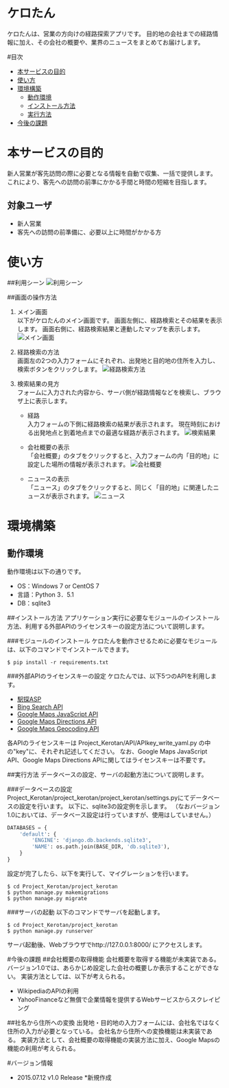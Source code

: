 # ケロたん
ケロたんは、営業の方向けの経路探索アプリです。
目的地の会社までの経路情報に加え、その会社の概要や、業界のニュースをまとめてお届けします。


#目次
- [本サービスの目的](#本サービスの目的)
- [使い方](#使い方)
- [環境構築](#環境構築)
	- [動作環境](#動作環境)
	- [インストール方法](#インストール方法)
	- [実行方法](#実行方法)
- [今後の課題](#今後の課題)


# 本サービスの目的
新人営業が客先訪問の際に必要となる情報を自動で収集、一括で提供します。
これにより、客先への訪問の前準にかかる手間と時間の短縮を目指します。

## 対象ユーザ
* 新人営業
* 客先への訪問の前準備に、必要以上に時間がかかる方


# 使い方
##利用シーン
![利用シーン](画像のパス)

##画面の操作方法
1. メイン画面  
以下がケロたんのメイン画面です。
画面左側に、経路検索とその結果を表示します。
画面右側に、経路検索結果と連動したマップを表示します。
![メイン画面](画像のパス)

1. 経路検索の方法  
画面左の2つの入力フォームにそれぞれ、出発地と目的地の住所を入力し、検索ボタンをクリックします。
![経路検索方法](画像のパス)

1. 検索結果の見方  
フォームに入力された内容から、サーバ側が経路情報などを検索し、ブラウザ上に表示します。
	* 経路  
	入力フォームの下側に経路検索の結果が表示されます。
	現在時刻における出発地点と到着地点までの最適な経路が表示されます。
	![検索結果](画像のパス)

	* 会社概要の表示  
	「会社概要」のタブをクリックすると、入力フォームの内「目的地」に設定した場所の情報が表示されます。
	![会社概要](画像のパス)

	* ニュースの表示  
	「ニュース」のタブをクリックすると、同じく「目的地」に関連したニュースが表示されます。
	![ニュース](画像のパス)


# 環境構築
## 動作環境
動作環境は以下の通りです。
* OS：Windows 7 or CentOS 7
* 言語：Python 3．5.1
* DB：sqlite3


##インストール方法
アプリケーション実行に必要なモジュールのインストール方法、利用する外部APIのライセンスキーの設定方法について説明します。

###モジュールのインストール
ケロたんを動作させるために必要なモジュールは、以下のコマンドでインストールできます。
```shell
$ pip install -r requirements.txt
```

###外部APIのライセンスキーの設定
ケロたんでは、以下5つのAPIを利用します。
* [駅探ASP](http://go.ekitan.com/service/index.shtml#as1)
* [Bing Search API](https://datamarket.azure.com/dataset/bing/search)
* [Google Maps JavaScript API](https://developers.google.com/maps/documentation/javascript/?hl=ja)
* [Google Maps Directions API](https://developers.google.com/maps/documentation/directions/?hl=ja)
* [Google Maps Geocoding API](https://developers.google.com/maps/documentation/geocoding/intro?hl=ja)

各APIのライセンスキーは
Project_Kerotan/API/APIkey_write_yaml.py
の中の"key"に、それぞれ記述してください。
なお、Google Maps JavaScript API、Google Maps Directions APIに関してはライセンスキーは不要です。


##実行方法
データベースの設定、サーバの起動方法について説明します。

###データベースの設定
Project_Kerotan/project_kerotan/project_kerotan/settings.pyにてデータベースの設定を行います。
以下に、sqlite3の設定例を示します。
（なおバージョン1.0においては、データベース設定は行っていますが、使用はしていません。）
```python
DATABASES = {
    'default': {
        'ENGINE': 'django.db.backends.sqlite3',
        'NAME': os.path.join(BASE_DIR, 'db.sqlite3'),
    }
}
```
設定が完了したら、以下を実行して、マイグレーションを行います。
```
$ cd Project_Kerotan/project_kerotan
$ python manage.py makemigrations
$ python manage.py migrate
```


###サーバの起動
以下のコマンドでサーバを起動します。
```shell
$ cd Project_Kerotan/project_kerotan
$ python manage.py runserver
```
サーバ起動後、Webブラウザでhttp://127.0.0.1:8000/ にアクセスします。

#今後の課題
##会社概要の取得機能
会社概要を取得する機能が未実装である。
バージョン1.0では、あらかじめ設定した会社の概要しか表示することができない。
実装方法としては、以下が考えられる。
* WikipediaのAPIの利用
* YahooFinanceなど無償で企業情報を提供するWebサービスからスクレイピング

##社名から住所への変換
出発地・目的地の入力フォームには、会社名ではなく住所の入力が必要となっている。
会社名から住所への変換機能は未実装である。
実装方法として、会社概要の取得機能の実装方法に加え、Google Mapsの機能の利用が考えられる。

#バージョン情報
* 2015.07.12 v1.0 Release
	*新規作成 
